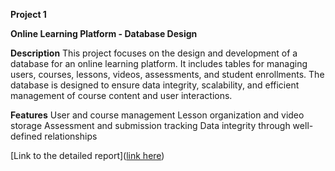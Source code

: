 **Project 1**

**Online Learning Platform - Database Design**

**Description**
This project focuses on the design and development of a database for an online learning platform. It includes tables for managing users, courses, lessons, videos, assessments, and student enrollments. The database is designed to ensure data integrity, scalability, and efficient management of course content and user interactions.

**Features**
User and course management
Lesson organization and video storage
Assessment and submission tracking
Data integrity through well-defined relationships

[Link to the detailed report]([link here](https://github.com/Dhvanil25/Data-science-Course-Projects/blob/ac07030a67ed38832f398d3a71d5bddc6e0fcccb/Learning%20platfrom%20database%20design%20and%20development.pdf))

